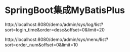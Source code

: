 # SpringBoot集成MyBatisPlus

http://localhost:8080/demo/admin/sys/log/list?sort=login_time&order=desc&offset=0&limit=20

http://localhost:8080/demo/admin/sys/menu/list?sort=order_num&offset=0&limit=10





